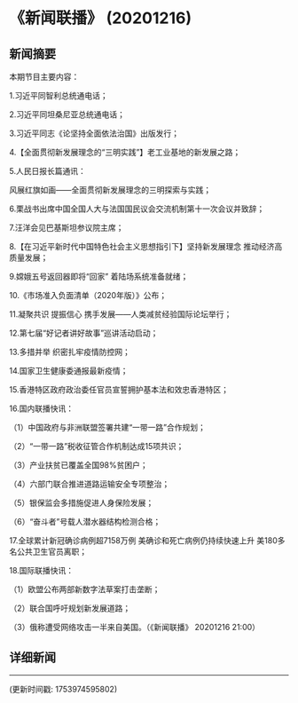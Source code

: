 # 《新闻联播》 (20201216)

## 新闻摘要

本期节目主要内容：

1.习近平同智利总统通电话；

2.习近平同坦桑尼亚总统通电话；

3.习近平同志《论坚持全面依法治国》出版发行；

4.【全面贯彻新发展理念的“三明实践”】老工业基地的新发展之路；

5.人民日报长篇通讯：

风展红旗如画——全面贯彻新发展理念的三明探索与实践；

6.栗战书出席中国全国人大与法国国民议会交流机制第十一次会议并致辞；

7.汪洋会见巴基斯坦参议院主席；

8.【在习近平新时代中国特色社会主义思想指引下】坚持新发展理念 推动经济高质量发展；

9.嫦娥五号返回器即将“回家” 着陆场系统准备就绪；

10.《市场准入负面清单（2020年版）》公布；

11.凝聚共识 提振信心 携手发展——人类减贫经验国际论坛举行；

12.第七届“好记者讲好故事”巡讲活动启动；

13.多措并举 织密扎牢疫情防控网；

14.国家卫生健康委通报最新疫情；

15.香港特区政府政治委任官员宣誓拥护基本法和效忠香港特区；

16.国内联播快讯：

（1）中国政府与非洲联盟签署共建“一带一路”合作规划；

（2）“一带一路”税收征管合作机制达成15项共识；

（3）产业扶贫已覆盖全国98%贫困户；

（4）六部门联合推进道路运输安全专项整治；

（5）银保监会多措施促进人身保险发展；

（6）“奋斗者”号载人潜水器结构检测合格；

17.全球累计新冠确诊病例超7158万例 美确诊和死亡病例仍持续快速上升 美180多名公共卫生官员离职；

18.国际联播快讯：

（1）欧盟公布两部新数字法草案打击垄断；

（2）联合国呼吁规划新发展道路；

（3）俄称遭受网络攻击一半来自美国。（《新闻联播》 20201216 21:00）

## 详细新闻

---

(更新时间戳: 1753974595802)

